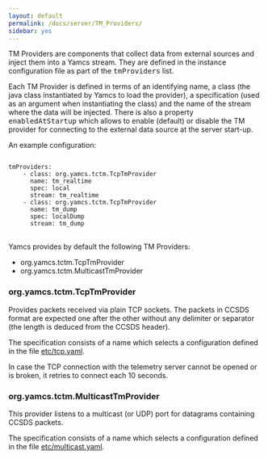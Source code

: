 ```yaml
---
layout: default
permalink: /docs/server/TM_Providers/
sidebar: yes
---
```


TM Providers are components that collect data from external sources and inject them into a Yamcs stream. They are defined in the instance configuration file as part of the <tt>tmProviders</tt> list.

Each TM Provider is defined in terms of an identifying name, a class (the java class instantiated by Yamcs to load the provider), a specification (used as an argument when instantiating the class) and the name of the stream where the data will be injected. There is also a property <tt>enabledAtStartup</tt> which allows to enable (default) or disable the TM provider for connecting to the external data source at the server start-up.

An example configuration:
<pre>
<code class="config-file">
tmProviders:
    - class: org.yamcs.tctm.TcpTmProvider
      name: tm_realtime
      spec: local
      stream: tm_realtime
    - class: org.yamcs.tctm.TcpTmProvider
      name: tm_dump
      spec: localDump
      stream: tm_dump
</code>
</pre>

Yamcs provides by default the following TM Providers:

- org.yamcs.tctm.TcpTmProvider
- org.yamcs.tctm.MulticastTmProvider

### org.yamcs.tctm.TcpTmProvider
Provides packets received via plain TCP sockets. The packets in CCSDS format are expected one after the other without any delimiter or separator (the length is deduced from the CCSDS header).

The specification consists of a name which selects a configuration defined in the file [etc/tcp.yaml](/docs/server/tcp.yaml/).

In case the TCP connection with the telemetry server cannot be opened or is broken, it retries to connect each 10 seconds.


### org.yamcs.tctm.MulticastTmProvider
This provider listens to a multicast (or UDP) port for datagrams containing CCSDS packets.

The specification consists of a name which selects a configuration defined in the file [etc/multicast.yaml](/docs/server/multicast.yaml/).


